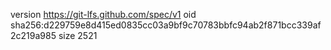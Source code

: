 version https://git-lfs.github.com/spec/v1
oid sha256:d229759e8d415ed0835cc03a9bf9c70783bbfc94ab2f871bcc339af2c219a985
size 2521
